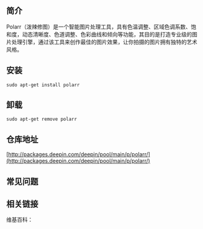 ## 简介

Polarr（泼辣修图）是一个智能图片处理工具，具有色温调整、区域色调系数、饱和度，动态清晰度、色道调整、色彩曲线和倾向等功能，其目的是打造专业级的图片处理引擎，通过该工具来创作最佳的图片效果，让你拍摄的图片拥有独特的艺术风格。

## 安装

`sudo apt-get install polarr`

## 卸载

`sudo apt-get remove polarr`

## 仓库地址

[http://packages.deepin.com/deepin/pool/main/p/polarr/](http://packages.deepin.com/deepin/pool/main/p/polarr/)


## 常见问题


## 相关链接

维基百科：